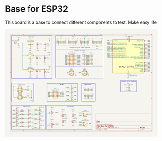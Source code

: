 # Base for ESP32

This board is a base to connect different components to test. Make easy life

![schematic](base_esp32.png)
